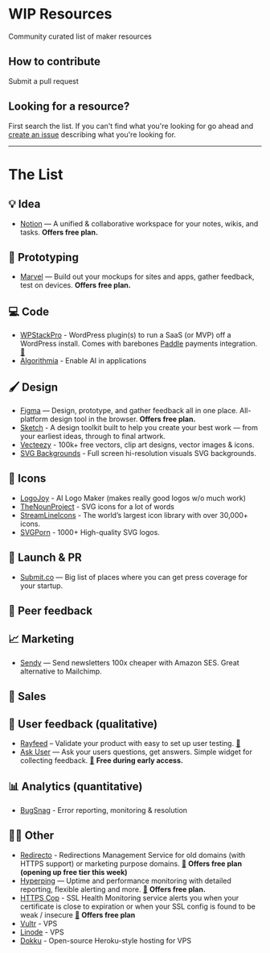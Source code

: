 # WIP Resources
Community curated list of maker resources

## How to contribute
Submit a pull request

## Looking for a resource?
First search the list. If you can't find what you're looking for go ahead and [create an issue](https://github.com/marckohlbrugge/wip-resources/issues/new) describing what you're looking for.

---

# The List

## 💡 Idea
- [Notion](https://notion.so) — A unified & collaborative workspace for your notes, wikis, and tasks. **Offers free plan.**

## 🔨 Prototyping
- [Marvel](https://marvelapp.com) — Build out your mockups for sites and apps, gather feedback, test on devices. **Offers free plan.**

## 💻 Code
- [WPStackPro](https://wpstackpro.com) - WordPress plugin(s) to run a SaaS (or MVP) off a WordPress install. Comes with barebones [Paddle](https://paddle.com/) payments integration. [🚧](https://wip.chat/products/353)
- [Algorithmia](https://algorithmia.com) - Enable AI in applications

## 🖌 Design
- [Figma](https://figma.com) — Design, prototype, and gather feedback all in one place. All-platform design tool in the browser. **Offers free plan.**
- [Sketch](https://sketchapp.com) - A design toolkit built to help you create your best work — from your earliest ideas, through to final artwork.
- [Vecteezy](https://www.vecteezy.com) - 100k+ free vectors, clip art designs, vector images & icons.
- [SVG Backgrounds](https://www.svgbackgrounds.com) - Full screen hi-resolution visuals SVG backgrounds.

## 💠 Icons 
- [LogoJoy](https://logojoy.com) - AI Logo Maker (makes really good logos w/o much work)
- [TheNounProject](https://thenounproject.com) - SVG icons for a lot of words
- [StreamLineIcons](https://streamlineicons.com) - The world’s largest icon library with over 30,000+ icons.
- [SVGPorn](https://svgporn.com) - 1000+ High-quality SVG logos.


## 🚀 Launch & PR
- [Submit.co](http://submit.co/) — Big list of places where you can get press coverage for your startup.

## 💬 Peer feedback

## 📈 Marketing
- [Sendy](https://sendy.co) — Send newsletters 100x cheaper with Amazon SES. Great alternative to Mailchimp.

## 📣 Sales

## 🔬 User feedback (qualitative)
- [Rayfeed](https://rayfeed.com) – Validate your product with easy to set up user testing. [🚧](https://wip.chat/products/21)
- [Ask User](https://askuser.xyz) — Ask your users questions, get answers. Simple widget for collecting feedback. [🚧](https://wip.chat/products/317) **Free during early access.**

## 📊 Analytics (quantitative)
- [BugSnag](https://bugsnag.com) - Error reporting, monitoring & resolution

## 🤷‍♀️ Other
- [Redirecto](https://redirecto.ashfame.com) - Redirections Management Service for old domains (with HTTPS support) or marketing purpose domains. [🚧](https://wip.chat/products/315) **Offers free plan (opening up free tier this week)**
- [Hyperping](https://hyperping.io/) — Uptime and performance monitoring with detailed reporting, flexible alerting and more. [🚧](https://wip.chat/products/227) **Offers free plan.**
- [HTTPS Cop](https://httpscop.com) - SSL Health Monitoring service alerts you when your certificate is close to expiration or when your SSL config is found to be weak / insecure [🚧](https://wip.chat/products/329) **Offers free plan**
- [Vultr](https://vultr.com) - VPS
- [Linode](https://linode.com) - VPS
- [Dokku](https://github.com/dokku/dokku) - Open-source Heroku-style hosting for VPS

